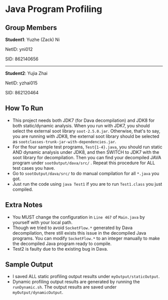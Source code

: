 # Java Program Profiling

## Group Members

<strong>Student1</strong>: Yuzhe (Zack) Ni

NetID: yni012

SID: 862140656

---

<strong>Student2</strong>: Yujia Zhai

NetID: yzhai015

SID: 862120464


## How To Run

* This project needs both JDK7 (for Dava decompilation) and JDK8 for both static/dynamic analysis. When you run with JDK7, you should select the external soot library ```soot-2.5.0.jar```. Otherwise, that's to say, you are running with JDK8, the external soot library should be selected as ```sootclasses-trunk-jar-with-dependencies.jar```.
* For the four sample test programs, ```Test{1-4}.java```, you should run static AND dynamic analysis under JDK8, and then SWITCH to JDK7 with the soot library for decompilation. Then you can find your decompiled JAVA program under ```sootOutput/dava/src/``` . Repeat this procedure for ALL test cases you have.
* Go to ```sootOutput/dava/src/``` to do manual compilation for all ```*.java``` you got.
* Just run the code using ```java Test1``` if you are to run ```Test1.class``` you just compiled.

## Extra Notes
* You MUST change the configuration in ```Line 467``` of ```Main.java``` by yourself with your local path.
* Though we tried to avoid ```SocketFlow.*``` generated by Dava decompilation, there still exists this issue in the decompiled Java programs. You can modify ```SocketFlow.*``` to an integer manually to make the decompiled Java program ready to compile.
* Test2 is faulty due to the existing bug in Dava.

## Sample Output
* I saved ALL static profiling output results under ```myOutput/staticOutput```.
* Dynamic profiling output results are generated by running the ```runDynamic.sh```. The output results are saved under ```myOutput/dynamicOutput```.